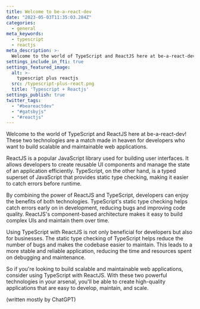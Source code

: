 ```yaml
---
title: Welcome to be-a-react-dev
date: "2023-05-03T11:35:03.284Z"
categories:
  - general
meta_keywords:
  - typescript
  - reactjs
meta_description: >-
  Welcome to the world of TypeScript and ReactJS here at be-a-react-dev! These two technologies are a match made in heaven for developers who want to build scalable and maintainable web applications.
settings_include_in_fti: true
settings_featured_image:
  alt: >-
    typescript plus reactjs
  src: /typescript-plus-react.png
  title: 'Typescript + Reactjs'
settings_publish: true
twitter_tags:
  - "#beareactdev"
  - "#gatsbyjs"
  - "#reactjs"
---
```

Welcome to the world of TypeScript and ReactJS here at be-a-react-dev! These two technologies are a match made in heaven for developers who want to build scalable and maintainable web applications.

ReactJS is a popular JavaScript library used for building user interfaces. It allows developers to create reusable UI components and manage the state of an application efficiently. TypeScript, on the other hand, is a typed superset of JavaScript that provides static type checking, making it easier to catch errors before runtime.

By combining the power of ReactJS and TypeScript, developers can enjoy the benefits of both technologies. TypeScript's static type checking helps catch errors early on in development, reducing bugs and improving code quality. ReactJS's component-based architecture makes it easy to build complex UIs and maintain them over time.

Using TypeScript with ReactJS is not only beneficial for developers but also for businesses. The static type checking of TypeScript helps reduce the number of bugs and makes the codebase easier to maintain. This leads to a more stable and reliable application, reducing the time and resources spent on debugging and maintenance.

So if you're looking to build scalable and maintainable web applications, consider using TypeScript with ReactJS. With these two powerful technologies in your arsenal, you'll be able to create high-quality applications that are easy to develop, maintain, and scale.

(written mostly by ChatGPT)

